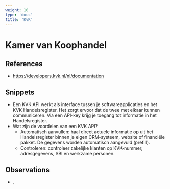 ```yaml
---
weight: 10
type: 'docs'
title: 'KvK'
---
```


# Kamer van Koophandel

## References
- https://developers.kvk.nl/nl/documentation

## Snippets
- Een KVK API werkt als interface tussen je softwareapplicaties en het KVK Handelsregister. Het zorgt ervoor dat de twee met elkaar kunnen communiceren. Via een API-key krijg je toegang tot informatie in het Handelsregister.
- Wat zijn de voordelen van een KVK API?
  - Automatisch aanvullen: haal direct actuele informatie op uit het Handelsregister binnen je eigen CRM-systeem, website of financiële pakket. De gegevens worden automatisch aangevuld (prefill).
  - Controleren: controleer zakelijke klanten op KVK-nummer, adresgegevens, SBI en werkzame personen.

## Observations
- .

